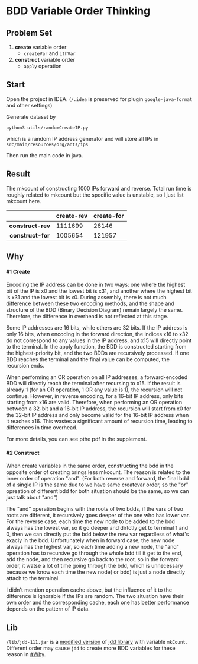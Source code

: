 # BDD Variable Order Thinking

## Problem Set

1. **create** variable order
   - `createVar` and `ithVar`
2. **construct** variable order
   - `apply` operation

## Start

Open the project in IDEA. (`/.idea` is preserved for plugin `google-java-format` and other settings)

Generate dataset by

```shell
python3 utils/randomCreateIP.py
```

which is a random IP address generator and will store all IPs in `src/main/resources/org/ants/ips`

Then run the main code in java.

## Result

The mkcount of constructing 1000 IPs  forward and reverse. Total run time is roughly related to mkcount but the specific value is unstable, so I just list mkcount here.

|                   | create-rev | create-for |
|:-----------------:| ---------- | ---------- |
| **construct-rev** | 1111699    | 26146      |
| **construct-for** | 1005654    | 121957     |

## Why

#### #1 Create
Encoding the IP address can be done in two ways: one where the highest bit of the IP is x0 and the lowest bit is x31, and another where the highest bit is x31 and the lowest bit is x0. During assembly, there is not much difference between these two encoding methods, and the shape and structure of the BDD (Binary Decision Diagram) remain largely the same. Therefore, the difference in overhead is not reflected at this stage.

Some IP addresses are 16 bits, while others are 32 bits. If the IP address is only 16 bits, when encoding in the forward direction, the indices x16 to x32 do not correspond to any values in the IP address, and x15 will directly point to the terminal. In the apply function, the BDD is constructed starting from the highest-priority bit, and the two BDDs are recursively processed. If one BDD reaches the terminal and the final value can be computed, the recursion ends.

When performing an OR operation on all IP addresses, a forward-encoded BDD will directly reach the terminal after recursing to x15. If the result is already 1 (for an OR operation, 1 OR any value is 1), the recursion will not continue. However, in reverse encoding, for a 16-bit IP address, only bits starting from x16 are valid. Therefore, when performing an OR operation between a 32-bit and a 16-bit IP address, the recursion will start from x0 for the 32-bit IP address and only become valid for the 16-bit IP address when it reaches x16. This wastes a significant amount of recursion time, leading to differences in time overhead.

For more details, you can see pthe pdf in the supplement.

#### #2 Construct

When create variables in the same order, constructing the bdd in the opposite order of creating brings less mkcount. The reason is related to the  inner order of operation "and". (For both reverse and forward, the final bdd of a single IP is the same due to we have same createvar order, so the "or" opreation of different bdd for both situation should be the same, so we can just talk about "and")

The "and" operation begins with the roots of two bdds, if the vars of two roots are different, it recursively goes deeper of the one who has lower var. For the reverse case, each time the new node to be added to the bdd always has the  lowest var, so it go deeper and dirtctly get to terminal 1 and 0, then we can directly put the bdd below the new var regardless of what's exacly in the bdd. Unfortunately when in forward case, the new node always has the highest var, so each time adding a new node, the "and" operation has to recursive go through the whole bdd till it get to the end, add the node, and then recursive go back to the root. so in the forward order, it watse a lot of time going through the bdd, which is  unnecessary because we know each time the new node( or bdd) is just a node directly attach to the terminal.

I didn't mention operation cache above, but the influence of it to the difference is ignorable if the IPs are random.   The two situation have their own order and the corresponding cache, each one has better performance depends on the pattern of IP data.

## Lib

`/lib/jdd-111.jar` is a [modified version](https://github.com/Augists/jdd) of [jdd library](https://bitbucket.org/vahidi/jdd) with variable `mkCount`.
Different order may cause `jdd` to create more BDD variables for these reason in [#Why](https://github.com/Augists/bdd-undergra-thinking#Why).
